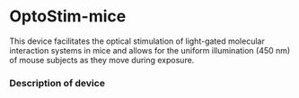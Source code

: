 # OptoStim-mice

This device facilitates the optical stimulation of light-gated molecular interaction systems in mice and allows for the uniform illumination (450 nm) of mouse subjects as they move during exposure.

### Description of device

